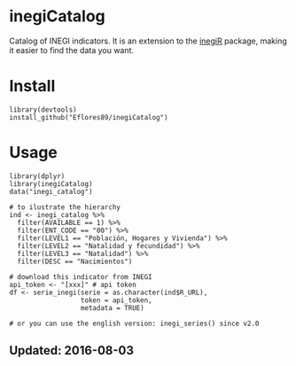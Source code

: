 # inegiCatalog
Catalog of INEGI indicators. It is an extension to the [inegiR](https://github.com/Eflores89/inegiR) package, making it easier to find the data you want.

# Install
```
library(devtools)
install_github("Eflores89/inegiCatalog")
```

# Usage
```
library(dplyr)
library(inegiCatalog)
data("inegi_catalog")

# to ilustrate the hierarchy
ind <- inegi_catalog %>% 
  filter(AVAILABLE == 1) %>%
  filter(ENT_CODE == "00") %>% 
  filter(LEVEL1 == "Población, Hogares y Vivienda") %>% 
  filter(LEVEL2 == "Natalidad y fecundidad") %>% 
  filter(LEVEL3 == "Natalidad") %>% 
  filter(DESC == "Nacimientos")

# download this indicator from INEGI  
api_token <- "[xxx]" # api token
df <- serie_inegi(serie = as.character(ind$R_URL), 
                  token = api_token, 
                  metadata = TRUE)

# or you can use the english version: inegi_series() since v2.0
```


## Updated: 2016-08-03

